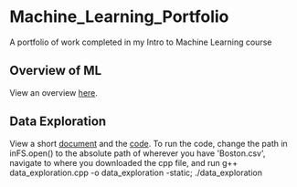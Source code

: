 # Machine_Learning_Portfolio
A portfolio of work completed in my Intro to Machine Learning course

## Overview of ML
View an overview [here](Overview_of_ML.pdf).

## Data Exploration
View a short [document](Data_Exploration.pdf) and the [code](data_exploration.cpp).
To run the code, change the path in inFS.open() to the absolute path of wherever you have 'Boston.csv', navigate to where you downloaded the cpp file, and run g++ data_exploration.cpp -o data_exploration -static; ./data_exploration

